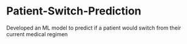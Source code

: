 # Patient-Switch-Prediction
Developed an ML model to predict if a patient would switch from their current medical regimen
